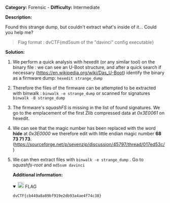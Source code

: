 **Category:** Forensic - **Difficulty:** Intermediate

**Description:**

Found this strange dump, but couldn't extract what's inside of it...
Could you help me?

> Flag format : dvCTF{md5sum of the "davinci" config executable}

**Solution:**

1. We perform a quick analysis with hexedit (or any similar tool) on the binary file : we can see an U-Boot structure, and after a quick search if necessary (https://en.wikipedia.org/wiki/Das_U-Boot) identify the binary as a firmware dump: ```hexedit strange_dump```

2. Therefore the files of the firmware can be attempted to be extracted with binwalk : ```binwalk -e strange_dump``` or scanned for signatures ```binwalk -B strange_dump```

3. The firmware's *squashFS* is missing in the list of found signatures.  We go to the emplacement of the first Zlib compressed data at *0x3E0061* on hexedit.

4. We can see that the magic number has been replaced with the word **hide** at *0x3E0000* we therefore edit with little endian magic number **68 73 71 73**. (https://sourceforge.net/p/sevenzip/discussion/45797/thread/017ed53c/)

5. We can then extract files with ```binwalk -e strange_dump``` . Go to *squashfs-root* and ```md5sum davinci```

   **Additional information:**

   <details open="">
     <summary><g-emoji class="g-emoji" alias="triangular_flag_on_post" fallback-src="https://github.githubassets.com/images/icons/emoji/unicode/1f6a9.png"><img class="emoji" alt="triangular_flag_on_post" src="https://github.githubassets.com/images/icons/emoji/unicode/1f6a9.png" width="20" height="20"></g-emoji> FLAG</summary>
   <div class="snippet-clipboard-content notranslate position-relative overflow-auto"><pre class="notranslate"><code>dvCTF{cb449a8a89bf919e2db93a4ae4f74c38}
   </code></pre></div></details>
